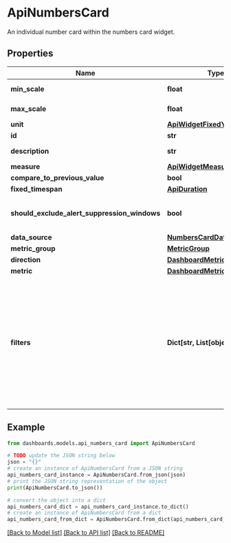 # ApiNumbersCard

An individual number card within the numbers card widget.

## Properties

Name | Type | Description | Notes
------------ | ------------- | ------------- | -------------
**min_scale** | **float** | Minimum scale configured in the widget. | [optional] 
**max_scale** | **float** | Maximum scale configured in the widget. | [optional] 
**unit** | [**ApiWidgetFixedYScalePrefix**](ApiWidgetFixedYScalePrefix.md) |  | [optional] 
**id** | **str** | Identifier of the widget. | [optional] 
**description** | **str** | Description of the number card. | [optional] 
**measure** | [**ApiWidgetMeasure**](ApiWidgetMeasure.md) |  | [optional] 
**compare_to_previous_value** | **bool** |  | [optional] 
**fixed_timespan** | [**ApiDuration**](ApiDuration.md) |  | [optional] 
**should_exclude_alert_suppression_windows** | **bool** | Excludes alert suppression windows from the widget when set to &#x60;true&#x60;. | [optional] 
**data_source** | [**NumbersCardDatasource**](NumbersCardDatasource.md) |  | [optional] 
**metric_group** | [**MetricGroup**](MetricGroup.md) |  | [optional] 
**direction** | [**DashboardMetricDirection**](DashboardMetricDirection.md) |  | [optional] 
**metric** | [**DashboardMetric**](DashboardMetric.md) |  | [optional] 
**filters** | **Dict[str, List[object]]** | (Optional) Specifies the filters applied to the widget. When present, the &#x60;filters&#x60; property displays. Each filter object has two properties: &#x60;filterProperty&#x60; and &#x60;filterValue&#x60;. The &#x60;filterProperty&#x60; can be values like &#x60;AGENT&#x60;, &#x60;ENDPOINT_MACHINE_ID&#x60;, &#x60;TEST&#x60;, &#x60;MONITOR&#x60;, etc.  The &#x60;filterValue&#x60; represents an identifier array of the selected property. | [optional] 

## Example

```python
from dashboards.models.api_numbers_card import ApiNumbersCard

# TODO update the JSON string below
json = "{}"
# create an instance of ApiNumbersCard from a JSON string
api_numbers_card_instance = ApiNumbersCard.from_json(json)
# print the JSON string representation of the object
print(ApiNumbersCard.to_json())

# convert the object into a dict
api_numbers_card_dict = api_numbers_card_instance.to_dict()
# create an instance of ApiNumbersCard from a dict
api_numbers_card_from_dict = ApiNumbersCard.from_dict(api_numbers_card_dict)
```
[[Back to Model list]](../README.md#documentation-for-models) [[Back to API list]](../README.md#documentation-for-api-endpoints) [[Back to README]](../README.md)


